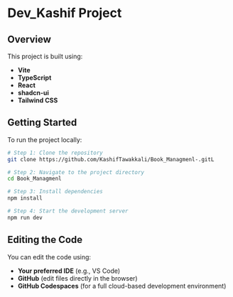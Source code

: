 
# Dev\_Kashif Project

## Overview

This project is built using:

* **Vite**
* **TypeScript**
* **React**
* **shadcn-ui**
* **Tailwind CSS**

## Getting Started

To run the project locally:

```bash
# Step 1: Clone the repository
git clone https://github.com/KashifTawakkali/Book_Managmenl-.gitL

# Step 2: Navigate to the project directory
cd Book_Managmenl

# Step 3: Install dependencies
npm install

# Step 4: Start the development server
npm run dev
```

## Editing the Code

You can edit the code using:

* **Your preferred IDE** (e.g., VS Code)
* **GitHub** (edit files directly in the browser)
* **GitHub Codespaces** (for a full cloud-based development environment)

